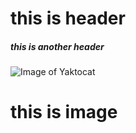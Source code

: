 # this is header
##### this is another header
![Image of Yaktocat](https://octodex.github.com/images/yaktocat.png)
# this is image

